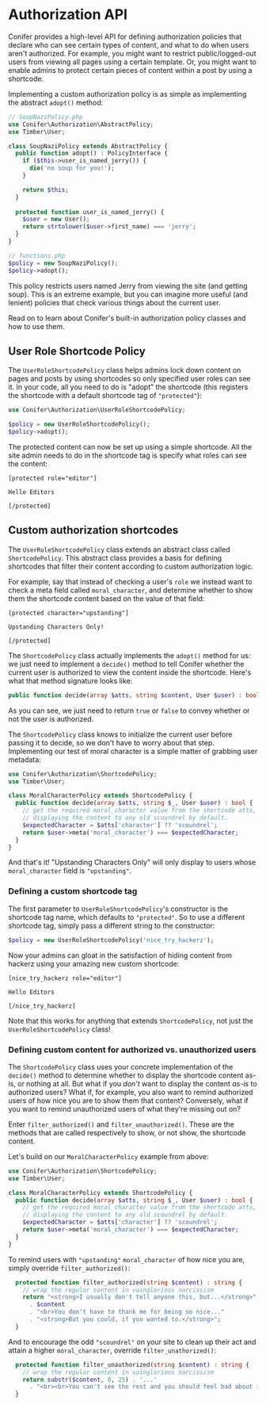# Authorization API

Conifer provides a high-level API for defining authorization policies that declare who can see certain types of content, and what to do when users aren't authorized. For example, you might want to restrict public/logged-out users from viewing all pages using a certain template. Or, you might want to enable admins to protect certain pieces of content within a post by using a shortcode.

Implementing a custom authorization policy is as simple as implementing the abstract `adopt()` method:

```php
// SoupNaziPolicy.php
use Conifer\Authorization\AbstractPolicy;
use Timber\User;

class SoupNaziPolicy extends AbstractPolicy {
  public function adopt() : PolicyInterface {
    if ($this->user_is_named_jerry()) {
      die('no soup for you!');
    }

    return $this;
  }
    
  protected function user_is_named_jerry() {
    $user = new User();
    return strtolower($user->first_name) === 'jerry';
  }
}

// functions.php
$policy = new SoupNaziPolicy();
$policy->adopt();
```

This policy restricts users named Jerry from viewing the site (and getting soup). This is an extreme example, but you can imagine more useful (and lenient) policies that check various things about the current user.

Read on to learn about Conifer's built-in authorization policy classes and how to use them.

## User Role Shortcode Policy

The `UserRoleShortcodePolicy` class helps admins lock down content on pages and posts by using shortcodes so only specified user roles can see it. In your code, all you need to do is "adopt" the shortcode (this registers the shortcode with a default shortcode tag of `"protected"`):

```php
use Conifer\Authorization\UserRoleShortcodePolicy;

$policy = new UserRoleShortcodePolicy();
$policy->adopt();
```

The protected content can now be set up using a simple shortcode. All the site admin needs to do in the shortcode tag is specify what roles can see the content:

```
[protected role="editor"]

Hello Editors

[/protected]
```

## Custom authorization shortcodes

The `UserRoleShortcodePolicy` class extends an abstract class called `ShortcodePolicy`. This abstract class provides a basis for defining shortcodes that filter their content according to custom authorization logic.

For example, say that instead of checking a user's `role` we instead want to check a meta field called `moral_character`, and determine whether to show them the shortcode content based on the value of that field:

```
[protected character="upstanding"]

Upstanding Characters Only!

[/protected]
```

The `ShortcodePolicy` class actually implements the `adopt()` method for us: we just need to implement a `decide()` method to tell Conifer whether the current user is authorized to view the content inside the shortcode. Here's what that method signature looks like:

```php
public function decide(array $atts, string $content, User $user) : bool;
```

As you can see, we just need to return `true` or `false` to convey whether or not the user is authorized.

The `ShortcodePolicy` class knows to initialize the current user before passing it to decide, so we don't have to worry about that step. Implementing our test of moral character is a simple matter of grabbing user metadata:

```php
use Conifer\Authorization\ShortcodePolicy;
use Timber\User;

class MoralCharacterPolicy extends ShortcodePolicy {
  public function decide(array $atts, string $_, User $user) : bool {
    // get the required moral_character value from the shortcode atts,
    // displaying the content to any old scoundrel by default.
    $expectedCharacter = $atts['character'] ?? 'scoundrel';
    return $user->meta('moral_character') === $expectedCharacter;
  }
}
```

And that's it! "Upstanding Characters Only" will only display to users whose `moral_character` field is `"upstanding"`.

### Defining a custom shortcode tag

The first parameter to `UserRoleShortcodePolicy`'s constructor is the shortcode tag name, which defaults to `"protected"`. So to use a different shortcode tag, simply pass a different string to the constructor:

```php
$policy = new UserRoleShortcodePolicy('nice_try_hackerz');
```

Now your admins can gloat in the satisfaction of hiding content from hackerz using your amazing new custom shortcode:

```
[nice_try_hackerz role="editor"]

Hello Editors

[/nice_try_hackerz]
```

Note that this works for anything that extends `ShortcodePolicy`, not just the `UserRoleShortcodePolicy` class!

### Defining custom content for authorized vs. unauthorized users

The `ShortcodePolicy` class uses your concrete implementation of the `decide()` method to determine whether to display the shortcode content as-is, or nothing at all. But what if you *don't* want to display the content *as-is* to authorized users? What if, for example, you also want to remind authorized users of how nice you are to show them that content? Conversely, what if you want to remind unauthorized users of what they're missing out on?

Enter `filter_authorized()` and `filter_unauthorized()`. These are the methods that are called respectively to show, or not show, the shortcode content.

Let's build on our `MoralCharacterPolicy` example from above:

```php
use Conifer\Authorization\ShortcodePolicy;
use Timber\User;

class MoralCharacterPolicy extends ShortcodePolicy {
  public function decide(array $atts, string $_, User $user) : bool {
    // get the required moral_character value from the shortcode atts,
    // displaying the content to any old scoundrel by default.
    $expectedCharacter = $atts['character'] ?? 'scoundrel';
    return $user->meta('moral_character') === $expectedCharacter;
  }
}
```

To remind users with `"upstanding"` `moral_character` of how nice you are, simply override `filter_authorized()`:

```php
  protected function filter_authorized(string $content) : string {
    // wrap the regular content in vainglorious narcissism
    return "<strong>I usually don't tell anyone this, but...</strong>"
      . $content
      . "<br>You don't have to thank me for being so nice..."
      . "<strong>But you could, if you wanted to.</strong>";
  }
```

And to encourage the odd `"scoundrel"` on your site to clean up their act and attain a higher `moral_character`, override `filter_unathorized()`:

```php
  protected function filter_unauthorized(string $content) : string {
    // wrap the regular content in vainglorious narcissism
    return substr($content, 0, 25) . '...'
      . "<br><br>You can't see the rest and you should feel bad about it.";
  }
```

